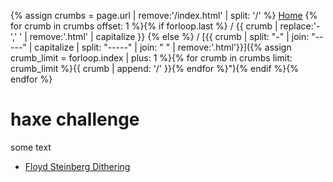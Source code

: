 {% assign crumbs = page.url | remove:'/index.html' | split: '/' %}
[Home](/haxe-challenge)
{% for crumb in crumbs offset: 1 %}{% if forloop.last %} / {{ crumb | replace:'-',' ' | remove:'.html' | capitalize }} {% else %} / [{{ crumb | split: "-" | join: "-----" | capitalize | split: "-----" | join: " " | remove:'.html'}}]({% assign crumb_limit = forloop.index | plus: 1 %}{% for crumb in crumbs limit: crumb_limit %}{{ crumb | append: '/' }}{% endfor %}"){% endif %}{% endfor %}

# haxe challenge

some text

<ul>
    <li>
      <a href="/haxe-challenge/floyd-steinberg-dithering">Floyd Steinberg Dithering</a>
    </li>
</ul>

